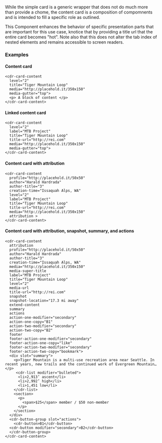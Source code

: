While the simple card is a generic wrapper that does not do much more than provide a chome, the content card is a composition of compomnents and is intended to fill a specific role as outlined.

This Component enhances the behavior of specific presentation parts that are important for this use case, knotice that by providing a title url that the entire card becomes "hot". Note also that this does not alter the tab index of nested elements and remains accessible to screen readers.

### Examples

#### Content card 
```
<cdr-card-content
  level="2"
  title="Tiger Mountain Loop"
  media="http://placehold.it/350x150"
  media-gutter="top">
  <p> A block of content </p>
</cdr-card-content>
```
#### Linked content card 
```
<cdr-card-content
  level="2"
  label="MTB Project"
  title="Tiger Mountain Loop"
  title-url="http://rei.com"
  media="http://placehold.it/350x150"
  media-gutter="top">
</cdr-card-content>
```
#### Content card with attribution 
```
<cdr-card-content
  profile="http://placehold.it/50x50"
  author="Harald Hardrada"
  author-title="3"
  creation-time="Issaquah Alps, WA"
  level="2"
  label="MTB Project"
  title="Tiger Mountain Loop"
  title-url="http://rei.com"
  media="http://placehold.it/350x150"
  attribution >
</cdr-card-content>
```
#### Content card with attribution, snapshot, summary, and actions
```
<cdr-card-content
  attribution
  profile="http://placehold.it/50x50"
  author="Harald Hardrada"
  author-title="3"
  creation-time="Issaquah Alps, WA"
  media="http://placehold.it/350x150"
  media-super-title
  label="MTB Project"
  title="Tiger Mountain Loop"
  level="2"
  media-url
  title-url="http://rei.com"
  snapshot
  snapshot-location="17.3 mi away"
  extend-content
  summary
  actions
  action-one-modifier="secondary"
  action-one-copy="B1"
  action-two-modifier="secondary"
  action-two-copy="B2"
  footer
  footer-action-one-modifier="secondary"
  footer-action-one-copy="like"
  footer-action-two-modifier="secondary"
  footer-action-two-copy="bookmark">
  <div slot="summary">
    <p>Tiger Mountain is a multi-use recreation area near Seattle. In recent years, new trails and the continued work of Evergreen Mountain…</p>
     <cdr-list modifier="bulleted">
      <li>2,913’ ascent</li>
      <li>2,992’ high</li>
      <li>1,451 low</li>
    </cdr-list>
    <section>
      <p>
        <span>$25</span> member / $50 non-member
      </p>
    </section>
  </div>
  <cdr-button-group slot="actions">
    <cdr-button>B1</cdr-button>
  <cdr-button modifier="secondary">B2</cdr-button>
  </cdr-button-group>
</cdr-card-content>
```
